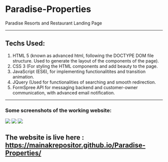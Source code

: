 # Paradise-Properties
Paradise Resorts and Restaurant Landing Page

<hr>

## Techs Used:
<ol>
  <li>HTML 5 (known as advanced html, following the DOCTYPE DOM file structure. Used to generate the layout of the components of the page).</li>
  <li>CSS 3 (For styling the HTML components and add beauty to the page.</li>
  <li>JavaScript (ES6), for implementing functionalitites and transition animation.</li>
  <li>JQuery (Used for functionalities of searching and smooth redirection.</li>
  <li>FormSpree API for messaging backend and customer-owner communication, with advanced email notification.</li>
  </ol>
  
<hr>

### Some screenshots of the working website:
<img src="https://user-images.githubusercontent.com/64016811/114133849-53e01980-9924-11eb-8f15-1cf35e5938c5.jpg">
<img src="https://user-images.githubusercontent.com/64016811/114133858-56db0a00-9924-11eb-833a-fdc1f989d880.jpg">
<img src="https://user-images.githubusercontent.com/64016811/114133862-580c3700-9924-11eb-8668-6d1710468106.jpg">

## The website is live here : https://mainakrepositor.github.io/Paradise-Properties/
